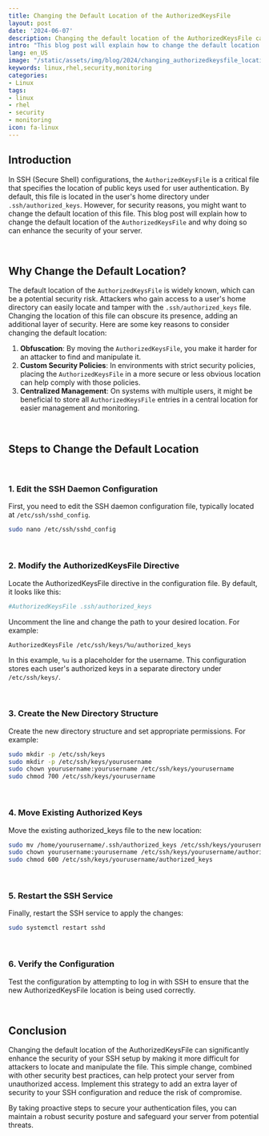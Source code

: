 ```yaml
---
title: Changing the Default Location of the AuthorizedKeysFile
layout: post
date: '2024-06-07'
description: Changing the default location of the AuthorizedKeysFile can significantly enhance the security of your SSH setup by making it more difficult for attackers to locate and manipulate the file.
intro: "This blog post will explain how to change the default location of the `AuthorizedKeysFile` and why doing so can enhance the security of your server."
lang: en_US
image: "/static/assets/img/blog/2024/changing_authorizedkeysfile_location/changing_authorizedkeysfile_location.jpg"
keywords: linux,rhel,security,monitoring
categories:
- Linux
tags:
- linux
- rhel
- security
- monitoring
icon: fa-linux
---
```



## Introduction

In SSH (Secure Shell) configurations, the `AuthorizedKeysFile` is a critical file that specifies the location of public keys used for user authentication. By default, this file is located in the user's home directory under `.ssh/authorized_keys`. However, for security reasons, you might want to change the default location of this file. This blog post will explain how to change the default location of the `AuthorizedKeysFile` and why doing so can enhance the security of your server.

<br>

## Why Change the Default Location?

The default location of the `AuthorizedKeysFile` is widely known, which can be a potential security risk. Attackers who gain access to a user's home directory can easily locate and tamper with the `.ssh/authorized_keys` file. Changing the location of this file can obscure its presence, adding an additional layer of security. Here are some key reasons to consider changing the default location:

1. **Obfuscation**: By moving the `AuthorizedKeysFile`, you make it harder for an attacker to find and manipulate it.
2. **Custom Security Policies**: In environments with strict security policies, placing the `AuthorizedKeysFile` in a more secure or less obvious location can help comply with those policies.
3. **Centralized Management**: On systems with multiple users, it might be beneficial to store all `AuthorizedKeysFile` entries in a central location for easier management and monitoring.

<br>

## Steps to Change the Default Location

<br>

### 1. Edit the SSH Daemon Configuration

First, you need to edit the SSH daemon configuration file, typically located at `/etc/ssh/sshd_config`.

```bash
sudo nano /etc/ssh/sshd_config
```

<br>

### 2. Modify the AuthorizedKeysFile Directive
Locate the AuthorizedKeysFile directive in the configuration file. By default, it looks like this:

```bash
#AuthorizedKeysFile .ssh/authorized_keys
```

Uncomment the line and change the path to your desired location. For example:

```bash
AuthorizedKeysFile /etc/ssh/keys/%u/authorized_keys
```

In this example, `%u` is a placeholder for the username. This configuration stores each user's authorized keys in a separate directory under `/etc/ssh/keys/`.

<br>

### 3. Create the New Directory Structure
Create the new directory structure and set appropriate permissions. For example:

```bash
sudo mkdir -p /etc/ssh/keys
sudo mkdir -p /etc/ssh/keys/yourusername
sudo chown yourusername:yourusername /etc/ssh/keys/yourusername
sudo chmod 700 /etc/ssh/keys/yourusername
```

<br>

### 4. Move Existing Authorized Keys
Move the existing authorized_keys file to the new location:

```bash
sudo mv /home/yourusername/.ssh/authorized_keys /etc/ssh/keys/yourusername/
sudo chown yourusername:yourusername /etc/ssh/keys/yourusername/authorized_keys
sudo chmod 600 /etc/ssh/keys/yourusername/authorized_keys
```

<br>

### 5. Restart the SSH Service
Finally, restart the SSH service to apply the changes:

```bash
sudo systemctl restart sshd
```

<br>

### 6. Verify the Configuration
Test the configuration by attempting to log in with SSH to ensure that the new AuthorizedKeysFile location is being used correctly.

<br>

## Conclusion

Changing the default location of the AuthorizedKeysFile can significantly enhance the security of your SSH setup by making it more difficult for attackers to locate and manipulate the file. This simple change, combined with other security best practices, can help protect your server from unauthorized access. Implement this strategy to add an extra layer of security to your SSH configuration and reduce the risk of compromise.

By taking proactive steps to secure your authentication files, you can maintain a robust security posture and safeguard your server from potential threats.
